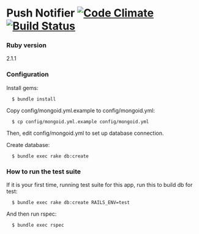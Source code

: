 Push Notifier [![Code Climate](https://codeclimate.com/github/growthrepublic/push_notifier.png)](https://codeclimate.com/github/growthrepublic/push_notifier) [![Build Status](https://travis-ci.org/growthrepublic/push_notifier.svg?branch=master)](https://travis-ci.org/growthrepublic/push_notifier)
========


### Ruby version

2.1.1

### Configuration

Install gems:

      $ bundle install

Copy config/mongoid.yml.example to config/mongoid.yml:

      $ cp config/mongoid.yml.example config/mongoid.yml

Then, edit config/mongoid.yml to set up database connection.

Create database:

      $ bundle exec rake db:create

### How to run the test suite

If it is your first time, running test suite for this app, run this to build db for test:

      $ bundle exec rake db:create RAILS_ENV=test

And then run rspec:

      $ bundle exec rspec
